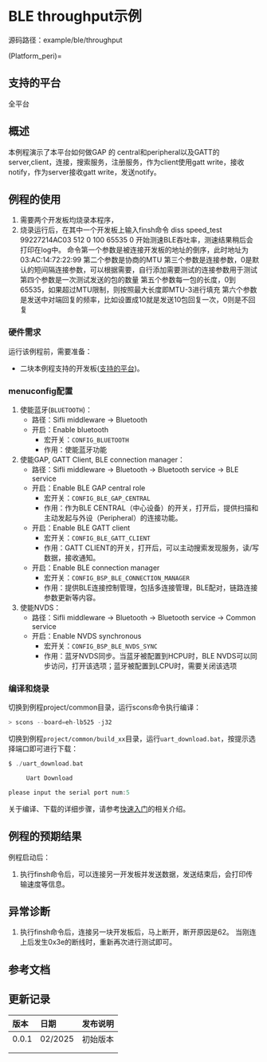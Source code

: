 # BLE throughput示例

源码路径：example/ble/throughput

(Platform_peri)=
## 支持的平台
<!-- 支持哪些板子和芯片平台 -->
全平台

## 概述
<!-- 例程简介 -->
本例程演示了本平台如何做GAP 的 central和peripheral以及GATT的server,client，连接，搜索服务，注册服务，作为client使用gatt write，接收notify，作为server接收gatt write，发送notify。


## 例程的使用
<!-- 说明如何使用例程，比如连接哪些硬件管脚观察波形，编译和烧写可以引用相关文档。
对于rt_device的例程，还需要把本例程用到的配置开关列出来，比如PWM例程用到了PWM1，需要在onchip菜单里使能PWM1 -->
1. 需要两个开发板均烧录本程序，
2. 烧录运行后，在其中一个开发板上输入finsh命令
diss speed_test 99227214AC03 512 0 100 65535 0
开始测速BLE吞吐率，测速结果稍后会打印在log中。
命令第一个参数是被连接开发板的地址的倒序，此时地址为03:AC:14:72:22:99
第二个参数是协商的MTU
第三个参数是连接参数，0是默认的短间隔连接参数，可以根据需要，自行添加需要测试的连接参数用于测试
第四个参数是一次测试发送的包的数量
第五个参数每一包的长度，0到65535，如果超过MTU限制，则按照最大长度即MTU-3进行填充
第六个参数是发送中对端回复的频率，比如设置成10就是发送10包回复一次，0则是不回复


### 硬件需求
运行该例程前，需要准备：
+ 二块本例程支持的开发板([支持的平台](#Platform_peri))。

### menuconfig配置
1. 使能蓝牙(`BLUETOOTH`)：
    - 路径：Sifli middleware → Bluetooth
    - 开启：Enable bluetooth
        - 宏开关：`CONFIG_BLUETOOTH`
        - 作用：使能蓝牙功能
2. 使能GAP, GATT Client, BLE connection manager：
    - 路径：Sifli middleware → Bluetooth → Bluetooth service → BLE service
    - 开启：Enable BLE GAP central role
        - 宏开关：`CONFIG_BLE_GAP_CENTRAL`
        - 作用：作为BLE CENTRAL（中心设备）的开关，打开后，提供扫描和主动发起与外设（Peripheral）的连接功能。
    - 开启：Enable BLE GATT client
        - 宏开关：`CONFIG_BLE_GATT_CLIENT`
        - 作用：GATT CLIENT的开关，打开后，可以主动搜索发现服务，读/写数据，接收通知。
    - 开启：Enable BLE connection manager
        - 宏开关：`CONFIG_BSP_BLE_CONNECTION_MANAGER`
        - 作用：提供BLE连接控制管理，包括多连接管理，BLE配对，链路连接参数更新等内容。
3. 使能NVDS：
    - 路径：Sifli middleware → Bluetooth → Bluetooth service → Common service
    - 开启：Enable NVDS synchronous
        - 宏开关：`CONFIG_BSP_BLE_NVDS_SYNC`
        - 作用：蓝牙NVDS同步。当蓝牙被配置到HCPU时，BLE NVDS可以同步访问，打开该选项；蓝牙被配置到LCPU时，需要关闭该选项

### 编译和烧录
切换到例程project/common目录，运行scons命令执行编译：
```c
> scons --board=eh-lb525 -j32
```
切换到例程`project/common/build_xx`目录，运行`uart_download.bat`，按提示选择端口即可进行下载：
```c
$ ./uart_download.bat

     Uart Download

please input the serial port num:5
```
关于编译、下载的详细步骤，请参考[快速入门](/quickstart/get-started.md)的相关介绍。

## 例程的预期结果
<!-- 说明例程运行结果，比如哪几个灯会亮，会打印哪些log，以便用户判断例程是否正常运行，运行结果可以结合代码分步骤说明 -->
例程启动后：
1. 执行finsh命令后，可以连接另一开发板并发送数据，发送结束后，会打印传输速度等信息。


## 异常诊断
1. 执行finsh命令后，连接另一块开发板后，马上断开，断开原因是62。
当刚连上后发生0x3e的断线时，重新再次进行测试即可。


## 参考文档
<!-- 对于rt_device的示例，rt-thread官网文档提供的较详细说明，可以在这里添加网页链接，例如，参考RT-Thread的[RTC文档](https://www.rt-thread.org/document/site/#/rt-thread-version/rt-thread-standard/programming-manual/device/rtc/rtc) -->

## 更新记录
|版本 |日期   |发布说明 |
|:---|:---|:---|
|0.0.1 |02/2025 |初始版本 |
| | | |
| | | |
